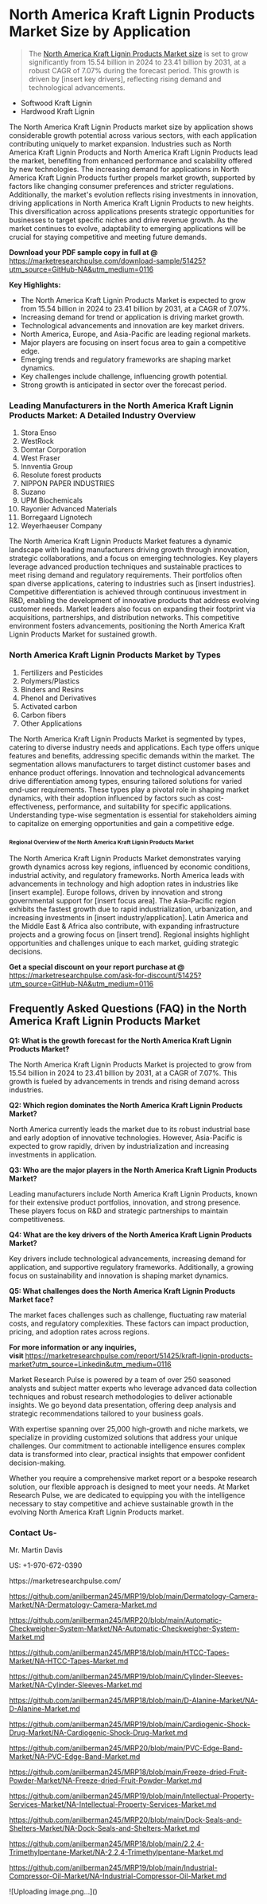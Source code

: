<h1>North America Kraft Lignin Products Market&nbsp;Size by Application</h1><blockquote><p>The <a href="https://marketresearchpulse.com/download-sample/51425?utm_source=GitHub-NA&amp;utm_medium=0116">North America Kraft Lignin Products Market size</a> is set to grow significantly from 15.54 billion in 2024 to 23.41 billion by 2031, at a robust CAGR of 7.07% during the forecast period. This growth is driven by [insert key drivers], reflecting rising demand and technological advancements.</p></blockquote><ul><li>Softwood Kraft Lignin<li> Hardwood Kraft Lignin</li></ul><p>The North America Kraft Lignin Products market size by application shows considerable growth potential across various sectors, with each application contributing uniquely to market expansion. Industries such as North America Kraft Lignin Products and North America Kraft Lignin Products lead the market, benefiting from enhanced performance and scalability offered by new technologies. The increasing demand for applications in North America Kraft Lignin Products further propels market growth, supported by factors like changing consumer preferences and stricter regulations. Additionally, the market's evolution reflects rising investments in innovation, driving applications in North America Kraft Lignin Products to new heights. This diversification across applications presents strategic opportunities for businesses to target specific niches and drive revenue growth. As the market continues to evolve, adaptability to emerging applications will be crucial for staying competitive and meeting future demands.</p><p><strong>Download your PDF sample copy in full at @ </strong><a href="https://marketresearchpulse.com/download-sample/51425?utm_source=GitHub-NA&amp;utm_medium=0116">https://marketresearchpulse.com/download-sample/51425?utm_source=GitHub-NA&amp;utm_medium=0116</a></p><p><strong>Key Highlights: </strong></p><ul><li>The North America Kraft Lignin Products Market is expected to grow from 15.54 billion in 2024 to 23.41 billion by 2031, at a CAGR of 7.07%.</li><li>Increasing demand for trend or application is driving market growth.</li><li>Technological advancements and innovation are key market drivers.</li><li>North America, Europe, and Asia-Pacific are leading regional markets.</li><li>Major players are focusing on insert focus area to gain a competitive edge.</li><li>Emerging trends and regulatory frameworks are shaping market dynamics.</li><li>Key challenges include challenge, influencing growth potential.</li><li>Strong growth is anticipated in sector over the forecast period.</li></ul><h3>Leading Manufacturers in the North America Kraft Lignin Products Market: A Detailed Industry Overview</h3><ol><li>Stora Enso</li><li>WestRock</li><li>Domtar Corporation</li><li>West Fraser</li><li>Innventia Group</li><li>Resolute forest products</li><li>NIPPON PAPER INDUSTRIES</li><li>Suzano</li><li>UPM Biochemicals</li><li>Rayonier Advanced Materials</li><li>Borregaard Lignotech</li><li>Weyerhaeuser Company</li></ol><div class="flex max-w-full flex-col flex-grow"><div class="min-h-8 text-message flex w-full flex-col items-end gap-2 whitespace-normal break-words [.text-message+&amp;]:mt-5" dir="auto" data-message-author-role="assistant" data-message-id="fd8432e4-4910-450d-b182-61b7bfb0a01f" data-message-model-slug="gpt-4o"><div class="flex w-full flex-col gap-1 empty:hidden first:pt-[3px]"><div class="markdown prose w-full break-words dark:prose-invert light"><p>The North America Kraft Lignin Products Market features a dynamic landscape with leading manufacturers driving growth through innovation, strategic collaborations, and a focus on emerging technologies. Key players leverage advanced production techniques and sustainable practices to meet rising demand and regulatory requirements. Their portfolios often span diverse applications, catering to industries such as [insert industries]. Competitive differentiation is achieved through continuous investment in R&amp;D, enabling the development of innovative products that address evolving customer needs. Market leaders also focus on expanding their footprint via acquisitions, partnerships, and distribution networks. This competitive environment fosters advancements, positioning the North America Kraft Lignin Products Market for sustained growth.</p></div></div></div></div><h3>North America Kraft Lignin Products Market by Types</h3><ol><li>Fertilizers and Pesticides<li> Polymers/Plastics<li> Binders and Resins<li> Phenol and Derivatives<li> Activated carbon<li> Carbon fibers<li> Other Applications</li></ol><div class="flex max-w-full flex-col flex-grow"><div class="min-h-8 text-message flex w-full flex-col items-end gap-2 whitespace-normal break-words [.text-message+&amp;]:mt-5" dir="auto" data-message-author-role="assistant" data-message-id="084470be-0bb7-4664-bddf-5156b4f41249" data-message-model-slug="gpt-4o-mini"><div class="flex w-full flex-col gap-1 empty:hidden first:pt-[3px]"><div class="markdown prose w-full break-words dark:prose-invert light"><p>The North America Kraft Lignin Products Market is segmented by types, catering to diverse industry needs and applications. Each type offers unique features and benefits, addressing specific demands within the market. The segmentation allows manufacturers to target distinct customer bases and enhance product offerings. Innovation and technological advancements drive differentiation among types, ensuring tailored solutions for varied end-user requirements. These types play a pivotal role in shaping market dynamics, with their adoption influenced by factors such as cost-effectiveness, performance, and suitability for specific applications. Understanding type-wise segmentation is essential for stakeholders aiming to capitalize on emerging opportunities and gain a competitive edge.</p></div></div></div></div><h3><span style="font-size: 11px;">Regional Overview of the North America Kraft Lignin Products Market</span></h3><div class="flex max-w-full flex-col flex-grow"><div class="min-h-8 text-message flex w-full flex-col items-end gap-2 whitespace-normal break-words [.text-message+&amp;]:mt-5" dir="auto" data-message-author-role="assistant" data-message-id="e9038762-ce64-4e30-91c9-9bd413514231" data-message-model-slug="gpt-4o-mini"><div class="flex w-full flex-col gap-1 empty:hidden first:pt-[3px]"><div class="markdown prose w-full break-words dark:prose-invert light"><p>The North America Kraft Lignin Products Market demonstrates varying growth dynamics across key regions, influenced by economic conditions, industrial activity, and regulatory frameworks. North America leads with advancements in technology and high adoption rates in industries like [insert example]. Europe follows, driven by innovation and strong governmental support for [insert focus area]. The Asia-Pacific region exhibits the fastest growth due to rapid industrialization, urbanization, and increasing investments in [insert industry/application]. Latin America and the Middle East &amp; Africa also contribute, with expanding infrastructure projects and a growing focus on [insert trend]. Regional insights highlight opportunities and challenges unique to each market, guiding strategic decisions.</p></div></div></div></div><p><strong>Get a special discount on your report purchase at @ </strong><a href="https://marketresearchpulse.com/ask-for-discount/51425?utm_source=GitHub-NA&amp;utm_medium=0116">https://marketresearchpulse.com/ask-for-discount/51425?utm_source=GitHub-NA&amp;utm_medium=0116</a></p><h2>Frequently Asked Questions (FAQ) in the North America Kraft Lignin Products Market</h2><p><strong>Q1: What is the growth forecast for the North America Kraft Lignin Products Market?</strong></p><p>The North America Kraft Lignin Products Market is projected to grow from 15.54 billion in 2024 to 23.41 billion by 2031, at a CAGR of 7.07%. This growth is fueled by advancements in trends and rising demand across industries.</p><p><strong>Q2: Which region dominates the North America Kraft Lignin Products Market?</strong></p><p>North America currently leads the market due to its robust industrial base and early adoption of innovative technologies. However, Asia-Pacific is expected to grow rapidly, driven by industrialization and increasing investments in application.</p><p><strong>Q3: Who are the major players in the North America Kraft Lignin Products Market?</strong></p><p>Leading manufacturers include North America Kraft Lignin Products, known for their extensive product portfolios, innovation, and strong presence. These players focus on R&amp;D and strategic partnerships to maintain competitiveness.</p><p><strong>Q4: What are the key drivers of the North America Kraft Lignin Products Market?</strong></p><p>Key drivers include technological advancements, increasing demand for application, and supportive regulatory frameworks. Additionally, a growing focus on sustainability and innovation is shaping market dynamics.</p><p><strong>Q5: What challenges does the North America Kraft Lignin Products Market face?</strong></p><p>The market faces challenges such as challenge, fluctuating raw material costs, and regulatory complexities. These factors can impact production, pricing, and adoption rates across regions.</p><p><strong>For more information or any inquiries, visit&nbsp;</strong><a href="https://marketresearchpulse.com/report/51425/kraft-lignin-products-market?utm_source=Linkedin&utm_medium=0116">https://marketresearchpulse.com/report/51425/kraft-lignin-products-market?utm_source=Linkedin&utm_medium=0116</a></p><p>Market Research Pulse is powered by a team of over 250 seasoned analysts and subject matter experts who leverage advanced data collection techniques and robust research methodologies to deliver actionable insights. We go beyond data presentation, offering deep analysis and strategic recommendations tailored to your business goals.</p><p>With expertise spanning over 25,000 high-growth and niche markets, we specialize in providing customized solutions that address your unique challenges. Our commitment to actionable intelligence ensures complex data is transformed into clear, practical insights that empower confident decision-making.</p><p>Whether you require a comprehensive market report or a bespoke research solution, our flexible approach is designed to meet your needs. At Market Research Pulse, we are dedicated to equipping you with the intelligence necessary to stay competitive and achieve sustainable growth in the evolving North America Kraft Lignin Products market.</p><h3><strong>Contact Us-</strong></h3><p>Mr. Martin Davis</p><p>US: +1-970-672-0390</p><p>https://marketresearchpulse.com/</p><p><a href="https://github.com/anilberman245/MRP19/blob/main/Dermatology-Camera-Market/NA-Dermatology-Camera-Market.md">https://github.com/anilberman245/MRP19/blob/main/Dermatology-Camera-Market/NA-Dermatology-Camera-Market.md</a></p><p><a href="https://github.com/anilberman245/MRP20/blob/main/Automatic-Checkweigher-System-Market/NA-Automatic-Checkweigher-System-Market.md">https://github.com/anilberman245/MRP20/blob/main/Automatic-Checkweigher-System-Market/NA-Automatic-Checkweigher-System-Market.md</a></p><p><a href="https://github.com/anilberman245/MRP18/blob/main/HTCC-Tapes-Market/NA-HTCC-Tapes-Market.md">https://github.com/anilberman245/MRP18/blob/main/HTCC-Tapes-Market/NA-HTCC-Tapes-Market.md</a></p><p><a href="https://github.com/anilberman245/MRP19/blob/main/Cylinder-Sleeves-Market/NA-Cylinder-Sleeves-Market.md">https://github.com/anilberman245/MRP19/blob/main/Cylinder-Sleeves-Market/NA-Cylinder-Sleeves-Market.md</a></p><p><a href="https://github.com/anilberman245/MRP18/blob/main/D-Alanine-Market/NA-D-Alanine-Market.md">https://github.com/anilberman245/MRP18/blob/main/D-Alanine-Market/NA-D-Alanine-Market.md</a></p><p><a href="https://github.com/anilberman245/MRP19/blob/main/Cardiogenic-Shock-Drug-Market/NA-Cardiogenic-Shock-Drug-Market.md">https://github.com/anilberman245/MRP19/blob/main/Cardiogenic-Shock-Drug-Market/NA-Cardiogenic-Shock-Drug-Market.md</a></p><p><a href="https://github.com/anilberman245/MRP20/blob/main/PVC-Edge-Band-Market/NA-PVC-Edge-Band-Market.md">https://github.com/anilberman245/MRP20/blob/main/PVC-Edge-Band-Market/NA-PVC-Edge-Band-Market.md</a></p><p><a href="https://github.com/anilberman245/MRP18/blob/main/Freeze-dried-Fruit-Powder-Market/NA-Freeze-dried-Fruit-Powder-Market.md">https://github.com/anilberman245/MRP18/blob/main/Freeze-dried-Fruit-Powder-Market/NA-Freeze-dried-Fruit-Powder-Market.md</a></p><p><a href="https://github.com/anilberman245/MRP19/blob/main/Intellectual-Property-Services-Market/NA-Intellectual-Property-Services-Market.md">https://github.com/anilberman245/MRP19/blob/main/Intellectual-Property-Services-Market/NA-Intellectual-Property-Services-Market.md</a></p><p><a href="https://github.com/anilberman245/MRP20/blob/main/Dock-Seals-and-Shelters-Market/NA-Dock-Seals-and-Shelters-Market.md">https://github.com/anilberman245/MRP20/blob/main/Dock-Seals-and-Shelters-Market/NA-Dock-Seals-and-Shelters-Market.md</a></p><p><a href="https://github.com/anilberman245/MRP18/blob/main/2,2,4-Trimethylpentane-Market/NA-2,2,4-Trimethylpentane-Market.md">https://github.com/anilberman245/MRP18/blob/main/2,2,4-Trimethylpentane-Market/NA-2,2,4-Trimethylpentane-Market.md</a></p><p><a href="https://github.com/anilberman245/MRP19/blob/main/Industrial-Compressor-Oil-Market/NA-Industrial-Compressor-Oil-Market.md">https://github.com/anilberman245/MRP19/blob/main/Industrial-Compressor-Oil-Market/NA-Industrial-Compressor-Oil-Market.md</a></p>
![Uploading image.png…]()
